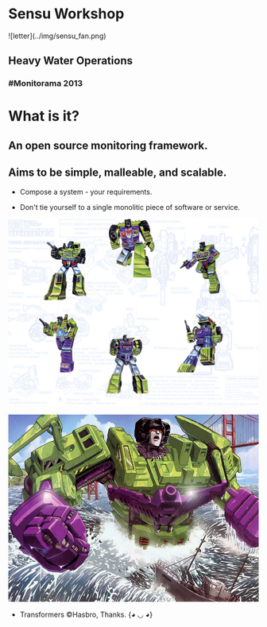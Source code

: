 <!SLIDE center>
# Sensu Workshop
 <span id="title">
 ![letter](../img/sensu_fan.png)
</span>

## Heavy Water Operations
### #Monitorama 2013

<!SLIDE bullets incremental transition=scrollUp>
# What is it?
## An open source monitoring framework.
## Aims to be simple, malleable, and scalable.

* Compose a system - your requirements.

* Don't tie yourself to a single monolitic piece of software or service.

<!SLIDE center transition=growX>
![devastator](../img/devastator_layout.png)

<!SLIDE smaller center bullets incremental transition=fadeZoom>

![devastator](../img/devastator-outofwater.png)

* Transformers &#169;Hasbro, Thanks. {◕ ◡ ◕}
